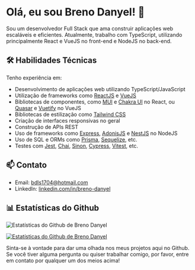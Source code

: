 # Olá, eu sou Breno Danyel! 👋

Sou um desenvolvedor Full Stack que ama construir aplicações web escaláveis e eficientes. Atualmente, trabalho com TypeScript, utilizando principalmente React e VueJS no front-end e NodeJS no back-end.

## 🛠️ Habilidades Técnicas

Tenho experiência em:

- Desenvolvimento de aplicações web utilizando TypeScript/JavaScript
- Utilização de frameworks como [ReactJS](https://reactjs.org/) e [VueJS](https://vuejs.org/)
- Bibliotecas de componentes, como [MUI](https://mui.com/) e [Chakra UI](https://chakra-ui.com/) no React, ou [Quasar](https://quasar.dev/) e [Vuetify](https://vuetifyjs.com/en/) no VueJS
- Bibliotecas de estilização como [Tailwind CSS](https://tailwindcss.com/)
- Criação de interfaces responsivas no geral
- Construção de APIs REST
- Uso de frameworks como [Express](https://expressjs.com/), [AdonisJS](https://adonisjs.com/) e [NestJS](https://nestjs.com/) no NodeJS 
- Uso de SQL e ORMs como [Prisma](https://www.prisma.io/), [Sequelize](https://sequelize.org/), etc.
- Testes com [Jest](https://jestjs.io/), [Chai](https://www.chaijs.com/), [Sinon](https://sinonjs.org/), [Cypress](https://www.cypress.io/), [Vitest](https://vitest.netlify.app/), etc.

## 📫 Contato

- Email: [bdls1704@hotmail.com](mailto:bdls1704@hotmail.com)
- LinkedIn: [linkedin.com/in/breno-danyel](https://www.linkedin.com/in/breno-danyel/)

## 📊 Estatísticas do Github

![Estatísticas do Github de Breno Danyel](https://github-readme-stats.vercel.app/api?username=brenodanyel&show_icons=true&theme=transparent&include_all_commits=true&count_private=true)

[![Estatísticas do Github de Breno Danyel](https://github-readme-stats.vercel.app/api/top-langs/?username=brenodanyel&hide_progress=true&theme=transparent)](https://github.com/brenodanyel)

Sinta-se à vontade para dar uma olhada nos meus projetos aqui no Github. Se você tiver alguma pergunta ou quiser trabalhar comigo, por favor, entre em contato por qualquer um dos meios acima!
